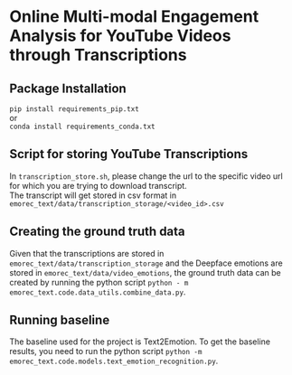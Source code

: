 # Online Multi-modal Engagement Analysis for YouTube Videos through Transcriptions

## Package Installation
<code>pip install requirements_pip.txt</code>\
    or\
<code>conda install requirements_conda.txt</code>

## Script for storing YouTube Transcriptions 
In <code>transcription_store.sh</code>, please change the
url to the specific video url for which you are trying to
download transcript.<br>
The transcript will get stored in csv format in
<code>emorec_text/data/transcription_storage/<video_id>.csv</code>

## Creating the ground truth data
Given that the transcriptions are stored in <code>emorec_text/data/transcription_storage</code>
and the Deepface emotions are stored in <code>emorec_text/data/video_emotions</code>, the ground truth data
can be created by running the python script <code>python - m emorec_text.code.data_utils.combine_data.py</code>.

## Running baseline
The baseline used for the project is Text2Emotion. To get the baseline results,
you need to run the python script <code>python -m emorec_text.code.models.text_emotion_recognition.py</code>.